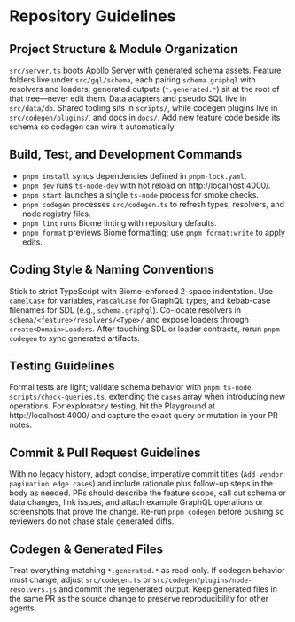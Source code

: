 # Repository Guidelines
## Project Structure & Module Organization
`src/server.ts` boots Apollo Server with generated schema assets. Feature folders live under `src/gql/schema`, each pairing `schema.graphql` with resolvers and loaders; generated outputs (`*.generated.*`) sit at the root of that tree—never edit them. Data adapters and pseudo SQL live in `src/data/db`. Shared tooling sits in `scripts/`, while codegen plugins live in `src/codegen/plugins/`, and docs in `docs/`. Add new feature code beside its schema so codegen can wire it automatically.

## Build, Test, and Development Commands
- `pnpm install` syncs dependencies defined in `pnpm-lock.yaml`.
- `pnpm dev` runs `ts-node-dev` with hot reload on http://localhost:4000/.
- `pnpm start` launches a single `ts-node` process for smoke checks.
- `pnpm codegen` processes `src/codegen.ts` to refresh types, resolvers, and node registry files.
- `pnpm lint` runs Biome linting with repository defaults.
- `pnpm format` previews Biome formatting; use `pnpm format:write` to apply edits.

## Coding Style & Naming Conventions
Stick to strict TypeScript with Biome-enforced 2-space indentation. Use `camelCase` for variables, `PascalCase` for GraphQL types, and kebab-case filenames for SDL (e.g., `schema.graphql`). Co-locate resolvers in `schema/<feature>/resolvers/<Type>/` and expose loaders through `create<Domain>Loaders`. After touching SDL or loader contracts, rerun `pnpm codegen` to sync generated artifacts.

## Testing Guidelines
Formal tests are light; validate schema behavior with `pnpm ts-node scripts/check-queries.ts`, extending the `cases` array when introducing new operations. For exploratory testing, hit the Playground at http://localhost:4000/ and capture the exact query or mutation in your PR notes.

## Commit & Pull Request Guidelines
With no legacy history, adopt concise, imperative commit titles (`Add vendor pagination edge cases`) and include rationale plus follow-up steps in the body as needed. PRs should describe the feature scope, call out schema or data changes, link issues, and attach example GraphQL operations or screenshots that prove the change. Re-run `pnpm codegen` before pushing so reviewers do not chase stale generated diffs.

## Codegen & Generated Files
Treat everything matching `*.generated.*` as read-only. If codegen behavior must change, adjust `src/codegen.ts` or `src/codegen/plugins/node-resolvers.js` and commit the regenerated output. Keep generated files in the same PR as the source change to preserve reproducibility for other agents.
